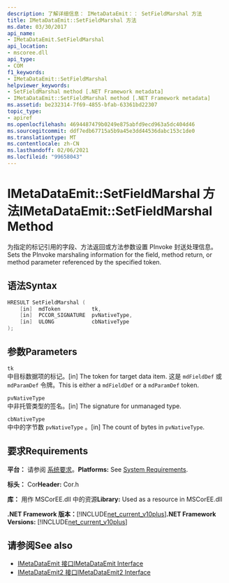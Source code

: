 ```yaml
---
description: 了解详细信息： IMetaDataEmit：： SetFieldMarshal 方法
title: IMetaDataEmit::SetFieldMarshal 方法
ms.date: 03/30/2017
api_name:
- IMetaDataEmit.SetFieldMarshal
api_location:
- mscoree.dll
api_type:
- COM
f1_keywords:
- IMetaDataEmit::SetFieldMarshal
helpviewer_keywords:
- SetFieldMarshal method [.NET Framework metadata]
- IMetaDataEmit::SetFieldMarshal method [.NET Framework metadata]
ms.assetid: be232314-7f69-4855-bfab-63361bd22307
topic_type:
- apiref
ms.openlocfilehash: 4694487479b0249e875abfd9ecd963a5dc404d46
ms.sourcegitcommit: ddf7edb67715a5b9a45e3dd44536dabc153c1de0
ms.translationtype: MT
ms.contentlocale: zh-CN
ms.lasthandoff: 02/06/2021
ms.locfileid: "99658043"
---
```

# <a name="imetadataemitsetfieldmarshal-method"></a><span data-ttu-id="3ec46-103">IMetaDataEmit::SetFieldMarshal 方法</span><span class="sxs-lookup"><span data-stu-id="3ec46-103">IMetaDataEmit::SetFieldMarshal Method</span></span>

<span data-ttu-id="3ec46-104">为指定的标记引用的字段、方法返回或方法参数设置 PInvoke 封送处理信息。</span><span class="sxs-lookup"><span data-stu-id="3ec46-104">Sets the PInvoke marshaling information for the field, method return, or method parameter referenced by the specified token.</span></span>  
  
## <a name="syntax"></a><span data-ttu-id="3ec46-105">语法</span><span class="sxs-lookup"><span data-stu-id="3ec46-105">Syntax</span></span>  
  
```cpp  
HRESULT SetFieldMarshal (  
    [in]  mdToken          tk,
    [in]  PCCOR_SIGNATURE  pvNativeType,
    [in]  ULONG            cbNativeType
);  
```  
  
## <a name="parameters"></a><span data-ttu-id="3ec46-106">参数</span><span class="sxs-lookup"><span data-stu-id="3ec46-106">Parameters</span></span>  

 `tk`  
 <span data-ttu-id="3ec46-107">中目标数据项的标记。</span><span class="sxs-lookup"><span data-stu-id="3ec46-107">[in] The token for target data item.</span></span> <span data-ttu-id="3ec46-108">这是 `mdFieldDef` 或 `mdParamDef` 令牌。</span><span class="sxs-lookup"><span data-stu-id="3ec46-108">This is either a `mdFieldDef` or a `mdParamDef` token.</span></span>  
  
 `pvNativeType`  
 <span data-ttu-id="3ec46-109">中非托管类型的签名。</span><span class="sxs-lookup"><span data-stu-id="3ec46-109">[in] The signature for unmanaged type.</span></span>  
  
 `cbNativeType`  
 <span data-ttu-id="3ec46-110">中中的字节数 `pvNativeType` 。</span><span class="sxs-lookup"><span data-stu-id="3ec46-110">[in] The count of bytes in `pvNativeType`.</span></span>  
  
## <a name="requirements"></a><span data-ttu-id="3ec46-111">要求</span><span class="sxs-lookup"><span data-stu-id="3ec46-111">Requirements</span></span>  

 <span data-ttu-id="3ec46-112">**平台：** 请参阅 [系统要求](../../get-started/system-requirements.md)。</span><span class="sxs-lookup"><span data-stu-id="3ec46-112">**Platforms:** See [System Requirements](../../get-started/system-requirements.md).</span></span>  
  
 <span data-ttu-id="3ec46-113">**标头：** Cor</span><span class="sxs-lookup"><span data-stu-id="3ec46-113">**Header:** Cor.h</span></span>  
  
 <span data-ttu-id="3ec46-114">**库：** 用作 MSCorEE.dll 中的资源</span><span class="sxs-lookup"><span data-stu-id="3ec46-114">**Library:** Used as a resource in MSCorEE.dll</span></span>  
  
 <span data-ttu-id="3ec46-115">**.NET Framework 版本：**[!INCLUDE[net_current_v10plus](../../../../includes/net-current-v10plus-md.md)]</span><span class="sxs-lookup"><span data-stu-id="3ec46-115">**.NET Framework Versions:** [!INCLUDE[net_current_v10plus](../../../../includes/net-current-v10plus-md.md)]</span></span>  
  
## <a name="see-also"></a><span data-ttu-id="3ec46-116">请参阅</span><span class="sxs-lookup"><span data-stu-id="3ec46-116">See also</span></span>

- [<span data-ttu-id="3ec46-117">IMetaDataEmit 接口</span><span class="sxs-lookup"><span data-stu-id="3ec46-117">IMetaDataEmit Interface</span></span>](imetadataemit-interface.md)
- [<span data-ttu-id="3ec46-118">IMetaDataEmit2 接口</span><span class="sxs-lookup"><span data-stu-id="3ec46-118">IMetaDataEmit2 Interface</span></span>](imetadataemit2-interface.md)
